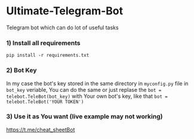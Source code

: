 # Ultimate-Telegram-Bot
Telegram bot which can do  lot of useful tasks

### 1) Install all requirements
```pip install -r requirements.txt```

### 2) Bot Key
In my case the bot's key stored in the same directory in ```myconfig.py``` file in ```bot_key``` veriable, You can do the same or just replase the ```bot = telebot.TeleBot(bot_key)``` with Your own bot's key, like that  ```bot = telebot.TeleBot('YOUR TOKEN')```

### 3) Use it as You want (live example may not working)
https://t.me/cheat_sheetBot
